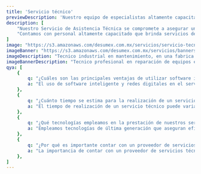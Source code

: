 ```yaml
---
title: 'Servicio técnico'
previewDescription: 'Nuestro equipo de especialistas altamente capacitados y experimentados está listo para brindarle una amplia gama de servicios, desde el mantenimiento preventivo hasta reparaciones rápidas y efectivas.'
description: [
    "Nuestro Servicio de Asistencia Técnica se compromete a asegurar un rendimiento óptimo de sus equipos. ", 
    "Contamos con personal altamente capacitado que brinda servicios de mantenimiento, reparación y calibración de herramientas industriales.",
]
image: "https://s3.amazonaws.com/desumex.com.mx/servicios/servicio-tecnico.jpg"
imageBanner: "https://s3.amazonaws.com/desumex.com.mx/servicios/banners/banner-servicio-tecnico.png"
imageDescription: "Tecnico industrial en mantenimiento, en una fabrica automotriz"
imageBannerDescription: "Tecnico profesional en reparación de equipos electronicos"
qya: [
    {
        q: "¿Cuáles son las principales ventajas de utilizar software inteligente y redes digitales en el servicio técnico de herramientas industriales",
        a: "El uso de software inteligente y redes digitales en el servicio técnico permite un monitoreo en tiempo real, diagnósticos precisos y la posibilidad de realizar ajustes y actualizaciones de forma remota, mejorando la eficiencia y reduciendo el tiempo de inactividad.",
    },
    {
        q: "¿Cuánto tiempo se estima para la realización de un servicio técnico?",
        a: "El tiempo de realización de un servicio técnico puede variar según el tipo de servicio y la complejidad del problema a resolver. Pero siempre nos comprometemos a minimizar tiempos de inactividad, asegurando que sus operaciones se mantengan eficientes",
    },
    {
        q: "¿Qué tecnologías empleamos en la prestación de nuestros servicios?",
        a: "Empleamos tecnologías de última generación que aseguran eficiencia y precisión. Utilizamos equipos especializados respaldados por avances tecnológicos para garantizar un servicio técnico de alta calidad y resultados óptimos para nuestros clientes.",
    },
    {
        q: "¿Por qué es importante contar con un proveedor de servicios técnicos?",
        a: "La importancia de contar con un proveedor de servicios técnicos radica en varios aspectos fundamentales para las empresas. Estos proveedores no solo brindan soporte posventa y mantenimiento, sino que también juegan un papel crucial en la optimización y el mejoramiento del rendimiento de los servicios tecnológicos que ofrecen las empresas.",
    },
]
---
```

